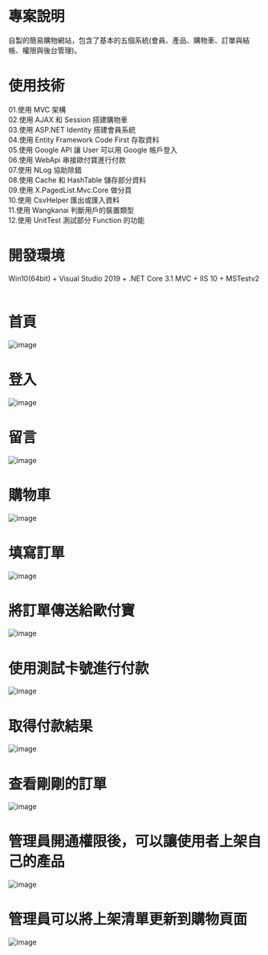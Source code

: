 # 專案說明  
自製的簡易購物網站，包含了基本的五個系統(會員、產品、購物車、訂單與結帳、權限與後台管理)。  
  
# 使用技術  
01.使用 MVC 架構  
02.使用 AJAX 和 Session 搭建購物車   
03.使用 ASP.NET Identity 搭建會員系統  
04.使用 Entity Framework Code First 存取資料  
05.使用 Google API 讓 User 可以用 Google 帳戶登入  
06.使用 WebApi 串接歐付寶進行付款  
07.使用 NLog 協助除錯  
08.使用 Cache 和 HashTable 儲存部分資料  
09.使用 X.PagedList.Mvc.Core 做分頁  
10.使用 CsvHelper 匯出或匯入資料  
11.使用 Wangkanai 判斷用戶的裝置類型  
12.使用 UnitTest 測試部分 Function 的功能  
  
# 開發環境  
Win10(64bit) + Visual Studio 2019 + .NET Core 3.1 MVC + IIS 10 + MSTestv2  
&emsp;
&emsp;
# 首頁    
![image](https://github.com/Jacky20200711/ShoppingApp_CoreMVC/blob/master/DEMO_01.PNG?raw=true)
&emsp;
&emsp;
&emsp;
# 登入   
![image](https://github.com/Jacky20200711/ShoppingApp_CoreMVC/blob/master/DEMO_02.PNG?raw=true)
&emsp;
&emsp;
&emsp;
# 留言   
![image](https://github.com/Jacky20200711/ShoppingApp_CoreMVC/blob/master/DEMO_03.PNG?raw=true)
&emsp;
&emsp;
&emsp;
# 購物車   
![image](https://github.com/Jacky20200711/ShoppingApp_CoreMVC/blob/master/DEMO_04.PNG?raw=true)
&emsp;
&emsp;
&emsp;
# 填寫訂單   
![image](https://github.com/Jacky20200711/ShoppingApp_CoreMVC/blob/master/DEMO_05.PNG?raw=true)
&emsp;
&emsp;
&emsp;
# 將訂單傳送給歐付寶   
![image](https://github.com/Jacky20200711/ShoppingApp_CoreMVC/blob/master/DEMO_06.PNG?raw=true)
&emsp;
&emsp;
&emsp;
# 使用測試卡號進行付款    
![image](https://github.com/Jacky20200711/ShoppingApp_CoreMVC/blob/master/DEMO_07.PNG?raw=true)
&emsp;
&emsp;
&emsp;
# 取得付款結果    
![image](https://github.com/Jacky20200711/ShoppingApp_CoreMVC/blob/master/DEMO_08.PNG?raw=true)
&emsp;
&emsp;
&emsp;
# 查看剛剛的訂單    
![image](https://github.com/Jacky20200711/ShoppingApp_CoreMVC/blob/master/DEMO_09.PNG?raw=true)
&emsp;
&emsp;
&emsp;
# 管理員開通權限後，可以讓使用者上架自己的產品    
![image](https://github.com/Jacky20200711/ShoppingApp_CoreMVC/blob/master/DEMO_10.PNG?raw=true)
&emsp;
&emsp;
&emsp;
# 管理員可以將上架清單更新到購物頁面    
![image](https://github.com/Jacky20200711/ShoppingApp_CoreMVC/blob/master/DEMO_11.PNG?raw=true)
&emsp;
&emsp;
&emsp;